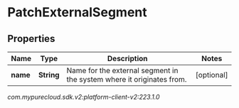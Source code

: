 # PatchExternalSegment


## Properties

| Name | Type | Description | Notes |
| ------------ | ------------- | ------------- | ------------- |
| **name** | **String** | Name for the external segment in the system where it originates from. |  [optional] |




_com.mypurecloud.sdk.v2:platform-client-v2:223.1.0_
